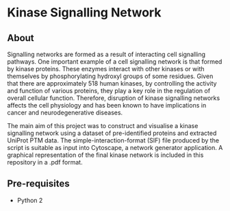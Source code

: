 # Kinase Signalling Network

## About

Signalling networks are formed as a result of interacting cell signalling pathways. One important example of a cell signalling network is that formed by kinase proteins. These enzymes interact with other kinases or with themselves by phosphorylating hydroxyl groups of some residues. Given that there are approximately 518 human kinases, by controlling the activity and function of various proteins, they play a key role in the regulation of overall cellular function. Therefore, disruption of kinase signalling networks affects the cell physiology and has been known to have implications in cancer and neurodegenerative diseases. 

The main aim of this project was to construct and visualise a kinase signalling network using a dataset of pre-identified proteins and extracted UniProt PTM data. The simple-interaction-format (SIF) file produced by the script is suitable as input into Cytoscape, a network generator application. A graphical representation of the final kinase network is included in this repository in a .pdf format.

## Pre-requisites

* Python 2
